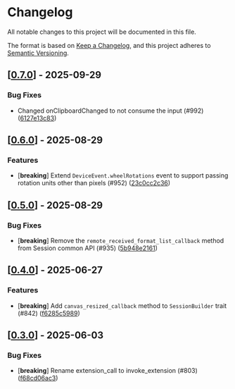 # Changelog

All notable changes to this project will be documented in this file.

The format is based on [Keep a Changelog](https://keepachangelog.com/en/1.0.0/),
and this project adheres to [Semantic Versioning](https://semver.org/spec/v2.0.0.html).


## [[0.7.0](https://github.com/Devolutions/IronRDP/compare/iron-remote-desktop-v0.6.0...iron-remote-desktop-v0.7.0)] - 2025-09-29

### <!-- 4 -->Bug Fixes

- Changed onClipboardChanged to not consume the input (#992) ([6127e13c83](https://github.com/Devolutions/IronRDP/commit/6127e13c836d06764d483b6b55188fd23a4314a2)) 

## [[0.6.0](https://github.com/Devolutions/IronRDP/compare/iron-remote-desktop-v0.5.0...iron-remote-desktop-v0.6.0)] - 2025-08-29

### <!-- 1 -->Features

- [**breaking**] Extend `DeviceEvent.wheelRotations` event to support passing rotation units other than pixels (#952) ([23c0cc2c36](https://github.com/Devolutions/IronRDP/commit/23c0cc2c365159d24330a89ec4015121b67bccb6)) 

## [[0.5.0](https://github.com/Devolutions/IronRDP/compare/iron-remote-desktop-v0.4.0...iron-remote-desktop-v0.5.0)] - 2025-08-29

### <!-- 4 -->Bug Fixes

- [**breaking**] Remove the `remote_received_format_list_callback` method from Session common API (#935) ([5b948e2161](https://github.com/Devolutions/IronRDP/commit/5b948e2161b08b13d32bdbb480b26c8fa44d42f7)) 

## [[0.4.0](https://github.com/Devolutions/IronRDP/compare/iron-remote-desktop-v0.3.0...iron-remote-desktop-v0.4.0)] - 2025-06-27

### <!-- 1 -->Features

- [**breaking**] Add `canvas_resized_callback` method to `SessionBuilder` trait (#842) ([f6285c5989](https://github.com/Devolutions/IronRDP/commit/f6285c598915c8afb07553c765648d85ac4140cb)) 

## [[0.3.0](https://github.com/Devolutions/IronRDP/compare/iron-remote-desktop-v0.2.0...iron-remote-desktop-v0.3.0)] - 2025-06-03

### <!-- 4 -->Bug Fixes

- [**breaking**] Rename extension_call to invoke_extension (#803) ([f68cd06ac3](https://github.com/Devolutions/IronRDP/commit/f68cd06ac3705608e6f2ac6bde684d9ae906ea53)) 


